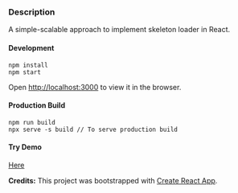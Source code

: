 ### Description

A simple-scalable approach to implement skeleton loader in React.

#### Development

```
npm install
npm start
```

Open [http://localhost:3000](http://localhost:3000) to view it in the browser.


#### Production Build

```
npm run build
npx serve -s build // To serve production build
```

#### Try Demo
[Here](https://aseem2625.github.io/skeleton-loader)



**Credits:** This project was bootstrapped with [Create React App](https://github.com/facebook/create-react-app).
